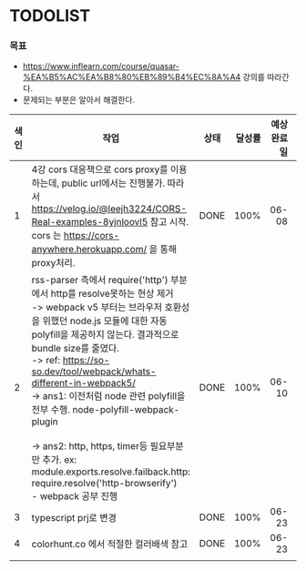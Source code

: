 # TODOLIST

### 목표

* https://www.inflearn.com/course/quasar-%EA%B5%AC%EA%B8%80%EB%89%B4%EC%8A%A4 강의를 따라간다.
* 문제되는 부분은 알아서 해결한다.

| 색인 | 작업                                                         | 상태 | 달성률 | 예상 완료일 | 완료일 | 작업 소요시간 |
| ---- | ------------------------------------------------------------ | ---- | -----: | ----------: | -----: | ------------- |
| 1    | 4강 cors 대응책으로 cors proxy를 이용하는데, public url에서는 진행불가. 따라서 https://velog.io/@leejh3224/CORS-Real-examples-8yjnloovl5 참고 시작.<br />cors 는 https://cors-anywhere.herokuapp.com/ 을 통해 proxy처리. | DONE |   100% |       06-08 |  06-08 | 1h            |
| 2    | rss-parser 측에서 require('http') 부분에서 http를 resolve못하는 현상 제거<br />-> webpack v5 부터는 브라우저 호환성을 위했던 node.js 모듈에 대한 자동 polyfill을 제공하지 않는다. 결과적으로 bundle size를 줄였다. <br />-> ref: https://so-so.dev/tool/webpack/whats-different-in-webpack5/<br />-> ans1: 이전처럼 node 관련 polyfill을 전부 수행. node-polyfill-webpack-plugin<br /><br />-> ans2: http, https, timer등 필요부분만 추가. ex: module.exports.resolve.failback.http: require.resolve('http-browserify')<br />- webpack 공부 진행 | DONE |   100% |       06-10 |  06-20 | 1d            |
| 3    | typescript prj로 변경                                        | DONE |   100% |       06-23 |  06-23 | 30m           |
| 4    | colorhunt.co 에서 적절한 컬러배색 참고                       | DONE |   100% |       06-23 |  06-23 | 10m           |
|      |                                                              |      |        |             |        |               |

